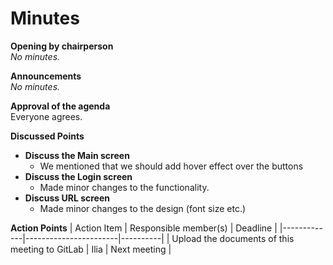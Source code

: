 # Minutes

**Opening by chairperson**\
_No minutes._

**Announcements**\
_No minutes._

**Approval of the agenda**\
Everyone agrees.

**Discussed Points**

- **Discuss the Main screen**
    * We mentioned that we should add hover effect over the buttons
- **Discuss the Login screen**
    * Made minor changes to the functionality.
- **Discuss URL screen**
    * Made minor changes to the design (font size etc.)

**Action Points**
| Action Item | Responsible member(s) | Deadline |
|-------------|-----------------------|----------|
| Upload the documents of this meeting to GitLab | Ilia | Next meeting |
